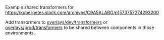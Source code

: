 Example shared transformers for https://kubernetes.slack.com/archives/C9A5ALABG/p1573757274293200

Add transormers to [overlays/dev/transformers](overlays/dev/transformers) or
[overlays/prod/transformers](overlays/prod/transformers) to be shared between
components in those environments.
